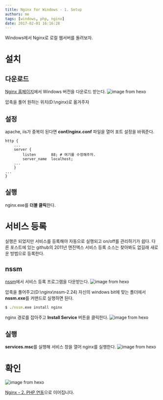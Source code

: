 ```yaml
---
title: Nginx for Windows - 1. Setup
authors: me
tags: [windows, php, nginx]
date: 2017-02-01 16:16:28
---
```


Windows에서 Nginx로 로컬 웹서버를 돌려보자.

# 설치

## 다운로드

[Nginx 홈페이지](https://nginx.org/en/download.html)에서 Windows 버전을 다운로드 받는다.
![image from hexo](https://i.imgur.com/jAa4K3q.png)

압축을 풀어 원하는 위치(D:\\nginx)로 옮겨주자

## 설정

apache, iis가 중복이 된다면 **conf/nginx.conf** 파일을 열어 포트 설정을 바꿔준다.

```nginx title="nginx.conf"
http {
    ...
    server {
        listen       88; # 여기를 수정해주자.
        server_name  localhost;
    ...
    }
...
}
```

## 실행

nginx.exe를 **더블 클릭**한다.

# 서비스 등록

실행은 되었지만 서비스를 등록해야 자동으로 실행되고 on/off를 관리하기가 쉽다.
다른 포스트에 있는 github의 2011년 엔진엑스 서비스 등록 소스는 찾아봐도 없길래 새로운 방법으로 등록한다.

## nssm

[nssm](https://nssm.cc/download)에서 서비스 등록 프로그램을 다운받는다.
![image from hexo](https://i.imgur.com/GZ2lJwN.png)

압축을 풀어주고(D:\\nginx\\nssm-2.24) 자신의 windows bit에 맞는 폴더에서 **nssm.exe**를 커맨드로 실행하면 된다.

```cmd
$ ./nssm.exe install nginx
```

nginx 경로를 잡아주고 **Install Service** 버튼을 클릭한다.
![image from hexo](https://i.imgur.com/l5qXzJn.png)

## 실행

**services.msc**를 실행해 서비스 창을 열어 nginx를 실행한다.
![image from hexo](https://i.imgur.com/KirkgSs.png)

# 확인

![image from hexo](https://i.imgur.com/v9k90wt.png)

[Nginx - 2. PHP 연동](/2017/02/02/Nginx-for-Windows-with-PHP/)으로 이어집니다.
